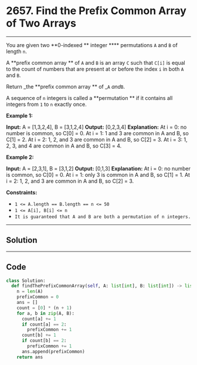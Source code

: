 # 2657. Find the Prefix Common Array of Two Arrays

---

You are given two **0-indexed ** integer **** permutations `A` and `B` of length `n`.

A **prefix common array ** of `A` and `B` is an array `C` such that `C[i]` is equal to the count of numbers that are present at or before the index `i` in both `A` and `B`.

Return _the **prefix common array ** of _`A` _and_`B`.

A sequence of `n` integers is called a **permutation ** if it contains all integers from `1` to `n` exactly once.

 

**Example 1:**


**Input:** A = [1,3,2,4], B = [3,1,2,4]
**Output:** [0,2,3,4]
**Explanation:** At i = 0: no number is common, so C[0] = 0.
At i = 1: 1 and 3 are common in A and B, so C[1] = 2.
At i = 2: 1, 2, and 3 are common in A and B, so C[2] = 3.
At i = 3: 1, 2, 3, and 4 are common in A and B, so C[3] = 4.


**Example 2:**


**Input:** A = [2,3,1], B = [3,1,2]
**Output:** [0,1,3]
**Explanation:** At i = 0: no number is common, so C[0] = 0.
At i = 1: only 3 is common in A and B, so C[1] = 1.
At i = 2: 1, 2, and 3 are common in A and B, so C[2] = 3.


 

**Constraints:**

  * `1 <= A.length == B.length == n <= 50`
  * `1 <= A[i], B[i] <= n`
  * `It is guaranteed that A and B are both a permutation of n integers.`

---

## Solution



---

## Code
```python
class Solution:
  def findThePrefixCommonArray(self, A: list[int], B: list[int]) -> list[int]:
    n = len(A)
    prefixCommon = 0
    ans = []
    count = [0] * (n + 1)
    for a, b in zip(A, B):
      count[a] += 1
      if count[a] == 2:
        prefixCommon += 1
      count[b] += 1
      if count[b] == 2:
        prefixCommon += 1
      ans.append(prefixCommon)
    return ans
```